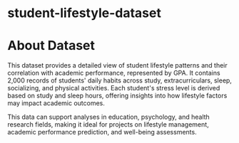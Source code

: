 # student-lifestyle-dataset
# About Dataset
This dataset provides a detailed view of student lifestyle patterns and their correlation with academic performance, represented by GPA. It contains 2,000 records of students' daily habits across study, extracurriculars, sleep, socializing, and physical activities. Each student's stress level is derived based on study and sleep hours, offering insights into how lifestyle factors may impact academic outcomes.

This data can support analyses in education, psychology, and health research fields, making it ideal for projects on lifestyle management, academic performance prediction, and well-being assessments.
